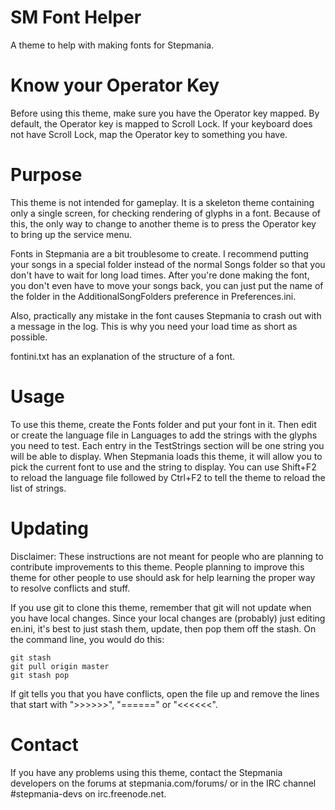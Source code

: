 # SM Font Helper
A theme to help with making fonts for Stepmania.

# Know your Operator Key
Before using this theme, make sure you have the Operator key mapped.  By
default, the Operator key is mapped to Scroll Lock.  If your keyboard does
not have Scroll Lock, map the Operator key to something you have.

# Purpose
This theme is not intended for gameplay.  It is a skeleton theme containing
only a single screen, for checking rendering of glyphs in a font.  Because of
this, the only way to change to another theme is to press the Operator key
to bring up the service menu.


Fonts in Stepmania are a bit troublesome to create.  I recommend putting your
songs in a special folder instead of the normal Songs folder so that you
don't have to wait for long load times.  After you're done making the font,
you don't even have to move your songs back, you can just put the name of the
folder in the AdditionalSongFolders preference in Preferences.ini.

Also, practically any mistake in the font causes Stepmania to crash out with
a message in the log.  This is why you need your load time as short as
possible.


fontini.txt has an explanation of the structure of a font.

# Usage
To use this theme, create the Fonts folder and put your font in it.  Then
edit or create the language file in Languages to add the strings with the
glyphs you need to test.  Each entry in the TestStrings section will be one
string you will be able to display.  When Stepmania loads this theme, it
will allow you to pick the current font to use and the string to display.
You can use Shift+F2 to reload the language file followed by Ctrl+F2 to tell
the theme to reload the list of strings.


# Updating
Disclaimer:  These instructions are not meant for people who are planning to
contribute improvements to this theme.  People planning to improve this
theme for other people to use should ask for help learning the proper way to
resolve conflicts and stuff.

If you use git to clone this theme, remember that git will not update when
you have local changes.  Since your local changes are (probably) just editing
en.ini, it's best to just stash them, update, then pop them off the stash.
On the command line, you would do this:
```
git stash
git pull origin master
git stash pop
```
If git tells you that you have conflicts, open the file up and remove the lines that start with ">>>>>>", "======" or "<<<<<<".

# Contact
If you have any problems using this theme, contact the Stepmania developers
on the forums at stepmania.com/forums/ or in the IRC channel #stepmania-devs
on irc.freenode.net.
